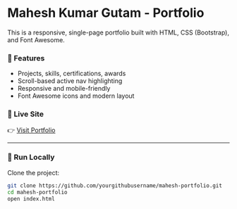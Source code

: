 # Mahesh Kumar Gutam - Portfolio

This is a responsive, single-page portfolio built with HTML, CSS (Bootstrap), and Font Awesome.

### 🚀 Features

- Projects, skills, certifications, awards
- Scroll-based active nav highlighting
- Responsive and mobile-friendly
- Font Awesome icons and modern layout

### 📍 Live Site

👉 [Visit Portfolio](https://maheshiare.github.io/my-portfolio/)

---

### 🔧 Run Locally

Clone the project:

```bash
git clone https://github.com/yourgithubusername/mahesh-portfolio.git
cd mahesh-portfolio
open index.html
